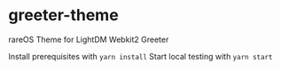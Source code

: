 # greeter-theme

rareOS Theme for LightDM Webkit2 Greeter

Install prerequisites with `yarn install`
Start local testing with `yarn start`
